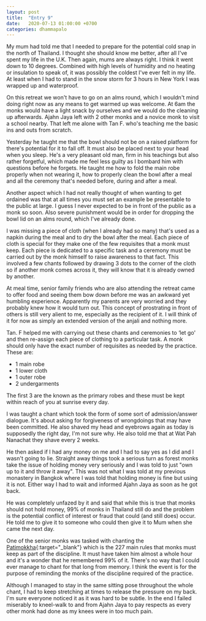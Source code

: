 ```yaml
---
layout: post
title:  "Entry 9"
date:   2020-07-13 01:00:00 +0700
categories: dhammapalo
---
```

My mum had told me that I needed to prepare for the potential cold snap in the north of Thailand. I thought she should know me better, after all I've spent my life in the U.K. Then again, mums are always right. I think it went down to 10 degrees. Combined with high levels of humidity and no heating or insulation to speak of, it was possibly the coldest I've ever felt in my life. At least when I had to stand in the snow storm for 3 hours in New York I was wrapped up and waterproof.

On this retreat we won't have to go on an alms round, which I wouldn't mind doing right now as any means to get warmed up was welcome. At 6am the monks would have a light snack by ourselves and we would do the cleaning up afterwards. Ajahn Jaya left with 2 other monks and a novice monk to visit a school nearby. That left me alone with Tan F. who's teaching me the basic ins and outs from scratch.

Yesterday he taught me that the bowl should not be on a raised platform for there's potential for it to fall off. It must also be placed next to your head when you sleep. He's a very pleasant old man, firm in his teachings but also rather forgetful, which made me feel less guilty as I bombard him with questions before he forgets. He taught me how to fold the main robe properly when not wearing it, how to properly clean the bowl after a meal and all the ceremony that's needed before, during and after a meal.

Another aspect which I had not really thought of when wanting to get ordained was that at all times you must set an example be presentable to the public at large. I guess I never expected to be in front of the public as a monk so soon. Also severe punishment would be in order for dropping the bowl lid on an alms round, which I've already done.

I was missing a piece of cloth (when I already had so many) that's used as a napkin during the meal and to dry the bowl after the meal. Each piece of cloth is special for they make one of the few requisites that a monk must keep. Each piece is dedicated to a specific task and a ceremony must be carried out by the monk himself to raise awareness to that fact. This involved a few chants followed by drawing 3 dots to the corner of the cloth so if another monk comes across it, they will know that it is already owned by another.

At meal time, senior family friends who are also attending the retreat came to offer food and seeing them bow down before me was an awkward yet humbling experience. Apparently my parents are very worried and they probably knew how it would turn out. This concept of prostrating in front of others is still very alient to me, especially as the recipient of it. I will think of it for now as simply an extended version of the anjali and nothing more.

Tan. F helped me with carrying out these chants and ceremonies to ‘let go' and then re-assign each piece of clothing to a particular task. A monk should only have the exact number of requisites as needed by the practice. These are:

- 1 main robe
- 1 lower cloth
- 1 outer robe
- 2 undergarments

The first 3 are the known as the primary robes and these must be kept within reach of you at sunrise every day.

I was taught a chant which took the form of some sort of admission/answer dialogue. It's about asking for forgiveness of wrongdoings that may have been committed. He also shaved my head and eyebrows again as today is supposedly the right day, I'm not sure why. He also told me that at Wat Pah Nanachat they shave every 2 weeks.

He then asked if I had any money on me and I had to say yes as I did and I wasn't going to lie. Straight away things took a serious turn as forest monks take the issue of holding money very seriously and I was told to just "own up to it and throw it away". This was not what I was told at my previous monastery in Bangkok where I was told that holding money is fine but using it is not. Either way I had to wait and informed Ajahn Jaya as soon as he got back.

He was completely unfazed by it and said that while this is true that monks should not hold money, 99% of monks in Thailand still do and the problem is the potential conflict of interest or fraud that could (and still does) occur. He told me to give it to someone who could then give it to Mum when she came the next day.

One of the senior monks was tasked with chanting the [Patimokkha](https://en.wikipedia.org/wiki/P%C4%81%E1%B9%ADimokkha){:target="_blank"} which is the 227 main rules that monks must keep as part of the discipline. It must have taken him almost a whole hour and it's a wonder that he remembered 99% of it. There's no way that I could ever manage to chant for that long from memory. I think the event is for the purpose of reminding the monks of the discipline required of the practice.

Although I managed to stay in the same sitting pose throughout the whole chant, I had to keep stretching at times to release the pressure on my back. I'm sure everyone noticed it as it was hard to be subtle. In the end I failed miserably to kneel-walk to and from Ajahn Jaya to pay respects as every other monk had done as my knees were in too much pain. 